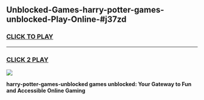 
## Unblocked-Games-harry-potter-games-unblocked-Play-Online-#j37zd
<h3>
<a href="https://premium.freeplayer.one?title=harry-potter-games-unblocked&ref=27F">CLICK TO PLAY</a></h3>
<hr>

<h3>
<a href="https://premium.freeplayer.one?title=harry-potter-games-unblocked&ref=27F">CLICK 2 PLAY</a>
  
</h3>

<a href="https://premium.freeplayer.one?title=harry-potter-games-unblocked&ref=27F"><img src="https://clearcache.store/games.png"></a>


**harry-potter-games-unblocked games unblocked: Your Gateway to Fun and Accessible Online Gaming**
